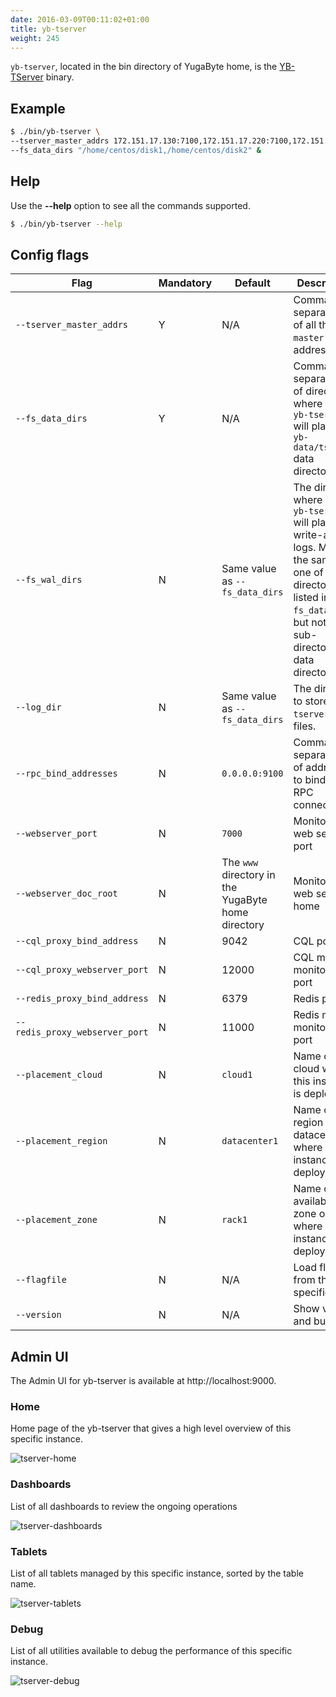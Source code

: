 ```yaml
---
date: 2016-03-09T00:11:02+01:00
title: yb-tserver 
weight: 245
---
```


`yb-tserver`, located in the bin directory of YugaByte home, is the [YB-TServer](/architecture/concepts/universe/#yb-tserver) binary.

## Example

```sh
$ ./bin/yb-tserver \
--tserver_master_addrs 172.151.17.130:7100,172.151.17.220:7100,172.151.17.140:7100 \
--fs_data_dirs "/home/centos/disk1,/home/centos/disk2" &
```

## Help 

Use the **-\-help** option to see all the commands supported.

```sh
$ ./bin/yb-tserver --help
```

## Config flags

Flag | Mandatory | Default | Description 
----------------------|------|---------|------------------------
`--tserver_master_addrs` | Y | N/A  |Comma-separated list of all the `yb-master` RPC addresses.  
`--fs_data_dirs` | Y | N/A | Comma-separated list of directories where the `yb-tserver` will place it's `yb-data/tserver` data directory. 
`--fs_wal_dirs`| N | Same value as `--fs_data_dirs` | The directory where the `yb-tserver` will place its write-ahead logs. May be the same as one of the directories listed in `--fs_data_dirs`, but not a sub-directory of a data directory. 
`--log_dir`| N | Same value as `--fs_data_dirs`   | The directory to store `yb-tserver` log files.  
`--rpc_bind_addresses`| N |`0.0.0.0:9100` | Comma-separated list of addresses to bind to for RPC connections.
`--webserver_port`| N | `7000` | Monitoring web server port
`--webserver_doc_root`| N | The `www` directory in the YugaByte home directory | Monitoring web server home
`--cql_proxy_bind_address`| N | 9042 | CQL port
`--cql_proxy_webserver_port`| N | 12000 | CQL metrics monitoring port
`--redis_proxy_bind_address`| N | 6379  | Redis port
`--redis_proxy_webserver_port`| N | 11000 | Redis metrics monitoring port
`--placement_cloud`| N |`cloud1`  | Name of the cloud where this instance is deployed
`--placement_region`| N |`datacenter1`  | Name of the region or datacenter where this instance is deployed
`--placement_zone`| N |`rack1`  | Name of the availability zone or rack where this instance is deployed
`--flagfile`| N | N/A  | Load flags from the specified file.
`--version` | N | N/A | Show version and build info


## Admin UI

The Admin UI for yb-tserver is available at http://localhost:9000.

### Home 

Home page of the yb-tserver that gives a high level overview of this specific instance.

![tserver-home](/images/admin/tserver-home.png)

### Dashboards 

List of all dashboards to review the ongoing operations 

![tserver-dashboards](/images/admin/tserver-dashboards.png)

### Tablets 

List of all tablets managed by this specific instance, sorted by the table name.

![tserver-tablets](/images/admin/tserver-tablets.png)

### Debug

List of all utilities available to debug the performance of this specific instance.

![tserver-debug](/images/admin/tserver-debug.png)
